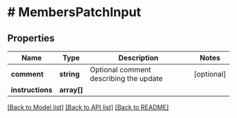 # # MembersPatchInput

## Properties

Name | Type | Description | Notes
------------ | ------------- | ------------- | -------------
**comment** | **string** | Optional comment describing the update | [optional]
**instructions** | **array[]** |  |

[[Back to Model list]](../../README.md#models) [[Back to API list]](../../README.md#endpoints) [[Back to README]](../../README.md)
